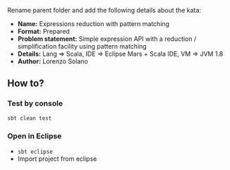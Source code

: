 Rename parent folder and add the following details about the kata:

- **Name:** Expressions reduction with pattern matching
- **Format:** Prepared
- **Problem statement:** Simple expression API with a reduction / simplification facility using pattern matching
- **Details:** Lang => Scala, IDE => Eclipse Mars + Scala IDE, VM => JVM 1.8
- **Author:** Lorenzo Solano

## How to?
### Test by console
`sbt clean test`

### Open in Eclipse
- `sbt eclipse`
- Import project from eclipse
